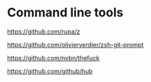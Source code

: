 # Command line tools

https://github.com/rupa/z

https://github.com/olivierverdier/zsh-git-prompt

https://github.com/nvbn/thefuck

https://github.com/github/hub